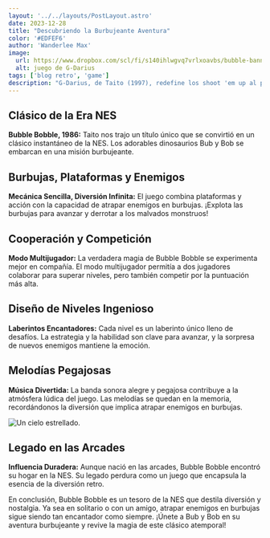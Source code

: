 ```yaml
---
layout: '../../layouts/PostLayout.astro'
date: 2023-12-28
title: "Descubriendo la Burbujeante Aventura"
color: '#EDFEF6'
author: 'Wanderlee Max'
image:
  url: https://www.dropbox.com/scl/fi/s140ihlwgvq7vrlxoavbs/bubble-banner.jpg?rlkey=l6r3feg0azd61sqpwngrmird8&raw=1
  alt: juego de G-Darius
tags: ['blog retro', 'game']
description: "G-Darius, de Taito (1997), redefine los shoot 'em up al permitir a los jugadores capturar enemigos y convertirlos en aliados, añadiendo profundidad estratégica."
---
```


## Clásico de la Era NES

**Bubble Bobble, 1986:** Taito nos trajo un título único que se convirtió en un clásico instantáneo de la NES. Los adorables dinosaurios Bub y Bob se embarcan en una misión burbujeante.

## Burbujas, Plataformas y Enemigos

**Mecánica Sencilla, Diversión Infinita:** El juego combina plataformas y acción con la capacidad de atrapar enemigos en burbujas. ¡Explota las burbujas para avanzar y derrotar a los malvados monstruos!

## Cooperación y Competición

**Modo Multijugador:** La verdadera magia de Bubble Bobble se experimenta mejor en compañía. El modo multijugador permitía a dos jugadores colaborar para superar niveles, pero también competir por la puntuación más alta.

## Diseño de Niveles Ingenioso

**Laberintos Encantadores:** Cada nivel es un laberinto único lleno de desafíos. La estrategia y la habilidad son clave para avanzar, y la sorpresa de nuevos enemigos mantiene la emoción.

## Melodías Pegajosas

**Música Divertida:** La banda sonora alegre y pegajosa contribuye a la atmósfera lúdica del juego. Las melodías se quedan en la memoria, recordándonos la diversión que implica atrapar enemigos en burbujas.

![Un cielo estrellado.](https://www.dropbox.com/scl/fi/p60h7lz3tc9b2ksnmo98y/bubble.gif?rlkey=djh90opvaravk7kbyfh26d62b&raw=1)

## Legado en las Arcades

**Influencia Duradera:** Aunque nació en las arcades, Bubble Bobble encontró su hogar en la NES. Su legado perdura como un juego que encapsula la esencia de la diversión retro.

En conclusión, Bubble Bobble es un tesoro de la NES que destila diversión y nostalgia. Ya sea en solitario o con un amigo, atrapar enemigos en burbujas sigue siendo tan encantador como siempre. ¡Únete a Bub y Bob en su aventura burbujeante y revive la magia de este clásico atemporal!
